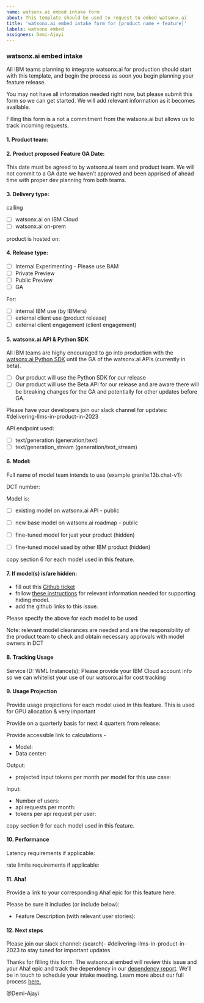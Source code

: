 ```yaml
---
name: watsonx.ai embed intake form
about: This template should be used to request to embed watsonx.ai 
title: 'watsonx.ai embed intake form for [product name + feature]'
labels: watsonx embed
assignees: Demi-Ajayi 
---
```


### watsonx.ai embed intake

All IBM teams planning to integrate watsonx.ai for production should start with this template, and begin the process as soon you begin planning your feature release.

You may not have all information needed right now, but please submit this form so we can get started. We will add relevant information as it becomes available.

Filling this form is a not a commitment from the watsonx.ai but allows us to track incoming requests.

#### 1. Product team:

#### 2. Product proposed Feature GA Date:

This date must be agreed to by watsonx.ai team and product team. We will not commit to a GA date we haven’t approved and been apprised of ahead time with proper dev planning from both teams.

#### 3. Delivery type:

calling

- [ ] watsonx.ai on IBM Cloud
- [ ] watsonx.ai on-prem

product is hosted on:

#### 4. Release type:

- [ ] Internal Experimenting - Please use BAM
- [ ] Private Preview
- [ ] Public Preview
- [ ] GA

For:

- [ ] internal IBM use (by IBMers)
- [ ] external client use (product release)
- [ ] external client engagement (client engagement)

#### 5. watsonx.ai API & Python SDK

All IBM teams are highy encouraged to go into production with the [watsonx.ai Python SDK](https://ibm.github.io/watson-machine-learning-sdk/install.html) until the GA of the watsonx.ai APIs (currently in beta).

- [ ] Our product will use the Python SDK for our release
- [ ] Our product will use the Beta API for our release and are aware there will be breaking changes for the GA and potentially for other updates before GA. 

Please have your developers join our slack channel for updates: #delivering-llms-in-product-in-2023

API endpoint used:

- [ ] text/generation (generation/text)
- [ ] text/generation_stream (generation/text_stream)

#### 6. Model:

Full name of model team intends to use (example granite.13b.chat-v1):

DCT number:

Model is:

- [ ] existing model on watsonx.ai API - public

- [ ] new base model on watsonx.ai roadmap - public

- [ ] fine-tuned model for just your product (hidden)

- [ ] fine-tuned model used by other IBM product (hidden)

copy section 6 for each model used in this feature.

#### 7. If model(s) is/are hidden:

- fill out this [Github ticket](https://github.ibm.com/NGP-TWC/ml-planning/issues/new?assignees=julianpayne&labels=WML-BYOM%2Cwatsonx%2Cwatsonx-inference-proxy%2Cwatsonx-fm-dev%2CdevOps&template=wml-byom-onboarding.md&title=watsonx.ai+onboarding+request)
- follow [these instructions](https://ibm.ent.box.com/notes/1349751157331?s=bbp3rbdt29q81mqpci3ylopz43t1zc2b) for relevant information needed for supporting hiding model.
- add the github links to this issue.

Please specify  the above for each model to be used

Note: relevant model clearances are needed and are the responsibility of the product team to check and obtain necessary approvals with model owners in DCT

#### 8. Tracking Usage

Service ID:
WML Instance(s):
Please provide your IBM Cloud account info so we can whitelist your use of our watsonx.ai for cost tracking

#### 9. Usage Projection

Provide usage projections for each model used in this feature. This is used for GPU allocation & very important

Provide on a quarterly basis for next 4 quarters from release:

Provide accessible link to calculations -

- Model:
- Data center:

Output:

- projected input tokens per month per model for this use case: 

Input:

- Number of users:
- api requests per month:
- tokens per api request per user:

copy section 9 for each model used in this feature.

#### 10. Performance

Latency requirements if applicable:

rate limits requirements if applicable:

#### 11. Aha!

Provide a link to your corresponding Aha! epic for this feature here:

Please be sure it includes (or include below):

- Feature Description (with relevant user stories): 

#### 12. Next steps

Please join our slack channel: (search)- #delivering-llms-in-product-in-2023 to stay tuned for important updates 

Thanks for filling this form. The watsonx.ai embed will review this issue and your Aha! epic and track the dependency in our [dependency report](https://ibm.biz/watsonxai-embed-dependency-report).
We'll be in touch to schedule your intake meeting.
Learn more about our full process [here.](https://w3.ibm.com/w3publisher/using-llms-ibm/delivery-playbook)  

@Demi-Ajayi
